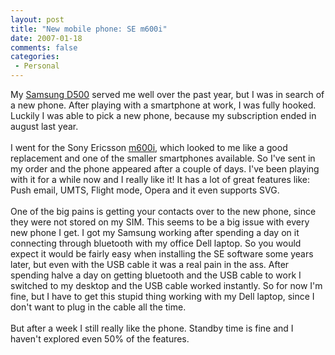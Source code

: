 ```yaml
---
layout: post
title: "New mobile phone: SE m600i"
date: 2007-01-18
comments: false
categories:
 - Personal
---
```


<div class='post'>
My <a href="http://www.samsung.com/nl/products/mobilephones/mobilephones/sgh_d500.asp" target="_blank">Samsung D500</a> served me well over the past year, but I was in search of a new phone. After playing with a smartphone at work, I was fully hooked. Luckily I was able to pick a new phone, because my subscription ended in august last year.<br /><br />I went for the Sony Ericsson <a href="http://www.sonyericsson.com/spg.jsp?cc=us&amp;lc=en&amp;ver=4000&amp;template=pip1&amp;zone=pp&amp;pid=10385" target="_blank">m600i</a>, which looked to me like a good replacement and one of the smaller smartphones available. So I've sent in my order and the phone appeared after a couple of days. I've been playing with it for a while now and I really like it! It has a lot of great features like: Push email, UMTS, Flight mode, Opera and it even supports SVG.<br /><br />One of the big pains is getting your contacts over to the new phone, since they were not stored on my SIM. This seems to be a big issue with every new phone I get. I got my Samsung working after spending a day on it connecting through bluetooth with my office Dell laptop. So you would expect it would be fairly easy when installing the SE software some years later, but even with the USB cable it was a real pain in the ass. After spending halve a day on getting bluetooth and the USB cable to work I switched to my desktop and the USB cable worked instantly. So for now I'm fine, but I have to get this stupid thing working with my Dell laptop, since I don't want to plug in the cable all the time.<br /><br />But after a week I still really like the phone. Standby time is fine and I haven't explored even 50% of the features.<br /><br /></div>
